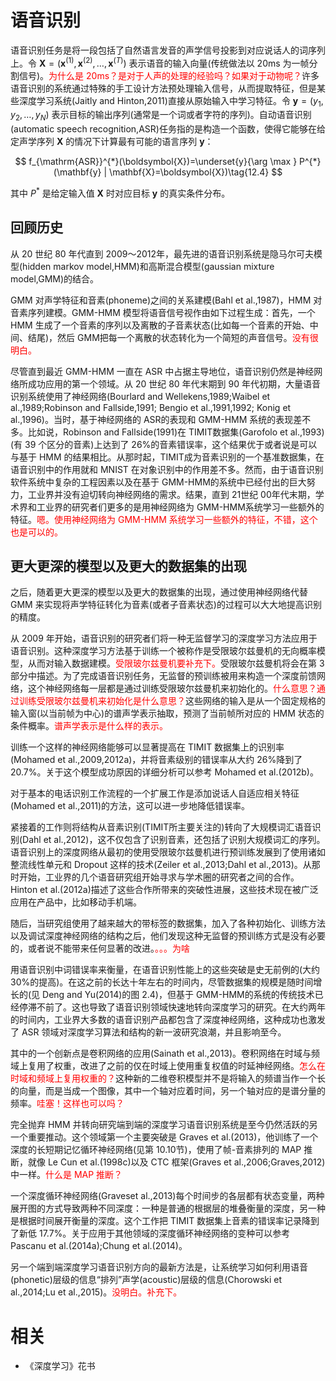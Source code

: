 
# 语音识别

语音识别任务是将一段包括了自然语言发音的声学信号投影到对应说话人的词序列上。令 $\boldsymbol{X}=\left(\boldsymbol{x}^{(1)}, \boldsymbol{x}^{(2)}, \ldots, \boldsymbol{x}^{(T)}\right)$ 表示语音的输入向量(传统做法以 20ms 为一帧分割信号)。<span style="color:red;">为什么是 20ms？是对于人声的处理的经验吗？如果对于动物呢？</span>许多语音识别的系统通过特殊的手工设计方法预处理输入信号，从而提取特征，但是某些深度学习系统(Jaitly and Hinton,2011)直接从原始输入中学习特征。令 $\boldsymbol{y}=\left(y_{1}, y_{2}, \ldots, y_{N}\right)$ 表示目标的输出序列(通常是一个词或者字符的序列)。自动语音识别(automatic speech recognition,ASR)任务指的是构造一个函数，使得它能够在给定声学序列 $\boldsymbol{X}$ 的情况下计算最有可能的语言序列 $\boldsymbol{y}$：

$$
f_{\mathrm{ASR}}^{*}(\boldsymbol{X})=\underset{y}{\arg \max } P^{*}(\mathbf{y} | \mathbf{X}=\boldsymbol{X})\tag{12.4}
$$

其中 $P^{*}$ 是给定输入值 $\boldsymbol{X}$ 时对应目标 $\boldsymbol{y}$ 的真实条件分布。


## 回顾历史

从 20 世纪 80 年代直到 2009～2012年，最先进的语音识别系统是隐马尔可夫模型(hidden markov model,HMM)和高斯混合模型(gaussian mixture model,GMM)的结合。

GMM 对声学特征和音素(phoneme)之间的关系建模(Bahl et al.,1987)，HMM 对音素序列建模。GMM-HMM 模型将语音信号视作由如下过程生成：首先，一个 HMM 生成了一个音素的序列以及离散的子音素状态(比如每一个音素的开始、中间、结尾)，然后 GMM把每一个离散的状态转化为一个简短的声音信号。<span style="color:red;">没有很明白。</span>

尽管直到最近 GMM-HMM 一直在 ASR 中占据主导地位，语音识别仍然是神经网络所成功应用的第一个领域。从 20 世纪 80 年代末期到 90 年代初期，大量语音识别系统使用了神经网络(Bourlard and Wellekens,1989;Waibel et al.,1989;Robinson and Fallside,1991; Bengio et al.,1991,1992; Konig et al.,1996)。当时，基于神经网络的 ASR的表现和 GMM-HMM 系统的表现差不多。比如说，Robinson and Fallside(1991)在 TIMIT数据集(Garofolo et al.,1993)(有 39 个区分的音素)上达到了 26%的音素错误率，这个结果优于或者说是可以与基于 HMM 的结果相比。从那时起，TIMIT成为音素识别的一个基准数据集，在语音识别中的作用就和 MNIST 在对象识别中的作用差不多。然而，由于语音识别软件系统中复杂的工程因素以及在基于 GMM-HMM的系统中已经付出的巨大努力，工业界并没有迫切转向神经网络的需求。结果，直到 21世纪 00年代末期，学术界和工业界的研究者们更多的是用神经网络为 GMM-HMM系统学习一些额外的特征。<span style="color:red;">嗯。使用神经网络为 GMM-HMM 系统学习一些额外的特征，不错，这个也是可以的。</span>

## 更大更深的模型以及更大的数据集的出现

之后，随着更大更深的模型以及更大的数据集的出现，通过使用神经网络代替 GMM 来实现将声学特征转化为音素(或者子音素状态)的过程可以大大地提高识别的精度。

从 2009 年开始，语音识别的研究者们将一种无监督学习的深度学习方法应用于语音识别。这种深度学习方法基于训练一个被称作是受限玻尔兹曼机的无向概率模型，从而对输入数据建模。<span style="color:red;">受限玻尔兹曼机要补充下。</span>受限玻尔兹曼机将会在第 3 部分中描述。为了完成语音识别任务，无监督的预训练被用来构造一个深度前馈网络，这个神经网络每一层都是通过训练受限玻尔兹曼机来初始化的。<span style="color:red;">什么意思？通过训练受限玻尔兹曼机来初始化是什么意思？</span>这些网络的输入是从一个固定规格的输入窗(以当前帧为中心)的谱声学表示抽取，预测了当前帧所对应的 HMM 状态的条件概率。<span style="color:red;">谱声学表示是什么样的表示。</span>

训练一个这样的神经网络能够可以显著提高在 TIMIT 数据集上的识别率(Mohamed et al.,2009,2012a)，并将音素级别的错误率从大约 26%降到了 20.7%。关于这个模型成功原因的详细分析可以参考 Mohamed et al.(2012b)。

对于基本的电话识别工作流程的一个扩展工作是添加说话人自适应相关特征(Mohamed et al.,2011)的方法，这可以进一步地降低错误率。

紧接着的工作则将结构从音素识别(TIMIT所主要关注的)转向了大规模词汇语音识别(Dahl et al.,2012)，这不仅包含了识别音素，还包括了识别大规模词汇的序列。语音识别上的深度网络从最初的使用受限玻尔兹曼机进行预训练发展到了使用诸如整流线性单元和 Dropout 这样的技术(Zeiler et al.,2013;Dahl et al.,2013)。从那时开始，工业界的几个语音研究组开始寻求与学术圈的研究者之间的合作。Hinton et al.(2012a)描述了这些合作所带来的突破性进展，这些技术现在被广泛应用在产品中，比如移动手机端。

随后，当研究组使用了越来越大的带标签的数据集，加入了各种初始化、训练方法以及调试深度神经网络的结构之后，他们发现这种无监督的预训练方式是没有必要的，或者说不能带来任何显著的改进。<span style="color:red;">。。。为啥</span>

用语音识别中词错误率来衡量，在语音识别性能上的这些突破是史无前例的(大约 30%的提高)。在这之前的长达十年左右的时间内，尽管数据集的规模是随时间增长的(见 Deng and Yu(2014)的图 2.4)，但基于 GMM-HMM的系统的传统技术已经停滞不前了。这也导致了语音识别领域快速地转向深度学习的研究。在大约两年的时间内，工业界大多数的语音识别产品都包含了深度神经网络，这种成功也激发了 ASR 领域对深度学习算法和结构的新一波研究浪潮，并且影响至今。

其中的一个创新点是卷积网络的应用(Sainath et al.,2013)。卷积网络在时域与频域上复用了权重，改进了之前的仅在时域上使用重复权值的时延神经网络。<span style="color:red;">怎么在时域和频域上复用权重的？</span>这种新的二维卷积模型并不是将输入的频谱当作一个长的向量，而是当成一个图像，其中一个轴对应着时间，另一个轴对应的是谱分量的频率。<span style="color:red;">哇塞！这样也可以吗？</span>

完全抛弃 HMM 并转向研究端到端的深度学习语音识别系统是至今仍然活跃的另一个重要推动。这个领域第一个主要突破是 Graves et al.(2013)，他训练了一个深度的长短期记忆循环神经网络(见第 10.10节)，使用了帧-音素排列的 MAP 推断，就像 Le Cun et al.(1998c)以及 CTC 框架(Graves et al.,2006;Graves,2012)中一样。<span style="color:red;">什么是 MAP 推断？</span>


一个深度循环神经网络(Graveset al.,2013)每个时间步的各层都有状态变量，两种展开图的方式导致两种不同深度：一种是普通的根据层的堆叠衡量的深度，另一种是根据时间展开衡量的深度。这个工作把 TIMIT 数据集上音素的错误率记录降到了新低 17.7%。关于应用于其他领域的深度循环神经网络的变种可以参考 Pascanu et al.(2014a);Chung et al.(2014)。

另一个端到端深度学习语音识别方向的最新方法是，让系统学习如何利用语音(phonetic)层级的信息“排列”声学(acoustic)层级的信息(Chorowski et al.,2014;Lu et al.,2015)。<span style="color:red;">没明白。补充下。</span>




# 相关

- 《深度学习》花书
